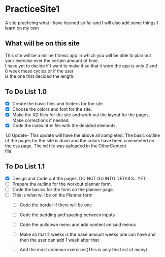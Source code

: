 # PracticeSite1
A site practicing what I have learned so far and I will also add some things I learn on my own
## What will be on this site
This site will be a online fitness app in which you will be able to plan out your exercise over the certain amount of time.  
I have yet to decide if I want to make it so that it were the app is only 2 and 8 week meso cycles or if the user  
is the one that decided the length.
## To Do List 1.0
- [x] Create the basic files and folders for the site.   
- [x] Choose the colors and font for the site.  
- [x] Make the XD files for the site and work out the layout for the pages. Make corrections if needed.  
- [x] Code the index.html file with the decided elements.

1.0 Update- This update will have the above all completed. The basic outline of the pages for the site 
is done and the colors have been commented on the css page. The xd file was uploaded in the OtherContent  
file
## To Do List 1.1
- [x] Design and Code out the pages. DO NOT GO INTO DETAILS...YET
- [ ] Prepare the outline for the workout planner form.
- [ ] Code the basics for the form on the planner page.
- [ ] This is what will be on the Planner form
  - [ ] Code the border if there will be one
  - [ ] Code the padding and spacing between inputs
  - [ ] Code the pulldown menu and add content on said menus
  - [ ] Make so that 2 weeks is the base amount weeks one can have and then the user can add 1 week after that
  - [ ] Add the most common exercises(This is only the first of many)


